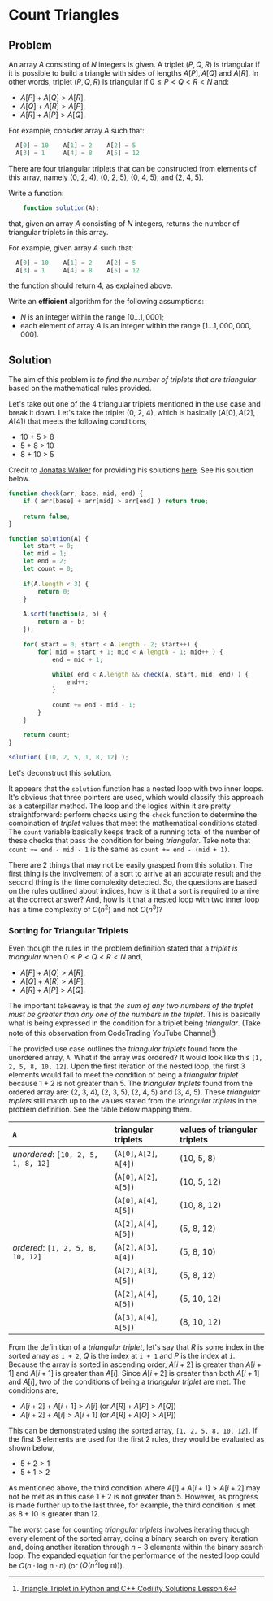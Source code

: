 # Count Triangles

## Problem

An array $A$ consisting of $N$ integers is given. A triplet $(P, Q, R)$ is triangular if it is possible to build a triangle with sides of lengths $A[P], A[Q]$ and $A[R]$. In other words, triplet $(P, Q, R)$ is triangular if $0 ≤ P < Q < R < N$ and:

- $A[P] + A[Q] > A[R]$,
- $A[Q] + A[R] > A[P]$,
- $A[R] + A[P] > A[Q]$.

For example, consider array $A$ such that:

```js
  A[0] = 10    A[1] = 2    A[2] = 5
  A[3] = 1     A[4] = 8    A[5] = 12
```

There are four triangular triplets that can be constructed from elements of this array, namely (0, 2, 4), (0, 2, 5), (0, 4, 5), and (2, 4, 5).

Write a function:

```js
    function solution(A);
```

that, given an array $A$ consisting of $N$ integers, returns the number of triangular triplets in this array.

For example, given array $A$ such that:

```js
  A[0] = 10    A[1] = 2    A[2] = 5
  A[3] = 1     A[4] = 8    A[5] = 12
```

the function should return 4, as explained above.

Write an **efficient** algorithm for the following assumptions:

- $N$ is an integer within the range $[0 ... 1,000]$;
- each element of array $A$ is an integer within the range $[1 ... 1,000,000,000]$.

## Solution

The aim of this problem is _to find the number of triplets that are triangular_ based on the mathematical rules provided.

Let's take out one of the 4 triangular triplets mentioned in the use case and break it down. Let's take the triplet (0, 2, 4), which is basically $(A[0], A[2], A[4])$ that meets the following conditions,

 - 10 + 5 > 8
 - 5 + 8 > 10
 - 8 + 10 > 5

Credit to [Jonatas Walker](https://gist.github.com/jonataswalker) for providing his solutions [here](https://gist.github.com/jonataswalker/08187f5457fac4af1e86cf8c86647e23). See his solution below.

```js
function check(arr, base, mid, end) {
    if ( arr[base] + arr[mid] > arr[end] ) return true;
    
    return false;
}

function solution(A) {    
    let start = 0;
    let mid = 1;
    let end = 2;
    let count = 0;
    
    if(A.length < 3) {
        return 0;
    }
    
    A.sort(function(a, b) {
        return a - b;
    });
    
    for( start = 0; start < A.length - 2; start++) {
        for( mid = start + 1; mid < A.length - 1; mid++ ) {
            end = mid + 1;
            
            while( end < A.length && check(A, start, mid, end) ) {
                end++;
            }
            
            count += end - mid - 1;
        }
    }
    
    return count;
}

solution( [10, 2, 5, 1, 8, 12] );
```

Let's deconstruct this solution.

It appears that the `solution` function has a nested loop with two inner loops. It's obvious that three pointers are used, which would classify this approach as a caterpillar method. The loop and the logics within it are pretty straightforward: perform checks using the `check` function to determine the combination of _triplet_ values that meet the mathematical conditions stated. The `count` variable basically keeps track of a running total of the number of these checks that pass the condition for being _triangular_. Take note that `count += end - mid - 1` is the same as `count += end - (mid + 1)`.

There are 2 things that may not be easily grasped from this solution. The first thing is the involvement of a sort to arrive at an accurate result and the second thing is the time complexity detected. So, the questions are based on the rules outlined about indices, how is it that a sort is required to arrive at the correct answer? And, how is it that a nested loop with two inner loop has a time complexity of $O(n^2)$ and not $O(n^3)$?

### Sorting for Triangular Triplets

Even though the rules in the problem definition stated that a _triplet is triangular_ when $0 ≤ P < Q < R < N$ and,

- $A[P] + A[Q] > A[R]$,
- $A[Q] + A[R] > A[P]$,
- $A[R] + A[P] > A[Q]$.

The important takeaway is that _the sum of any two numbers of the triplet must be greater than any one of the numbers in the triplet_. This is basically what is being expressed in the condition for a triplet being _triangular_. (Take note of this observation from CodeTrading YouTube Channel[^1])

The provided use case outlines the _triangular triplets_ found from the unordered array, `A`. What if the array was ordered? It would look like this `[1, 2, 5, 8, 10, 12]`. Upon the first iteration of the nested loop, the first 3 elements would fail to meet the condition of being a _triangular triplet_ because $1 + 2$ is not greater than $5$. The _triangular triplets_ found from the ordered array are: (2, 3, 4), (2, 3, 5), (2, 4, 5) and (3, 4, 5). These _triangular triplets_ still match up to the values stated from the _triangular triplets_ in the problem definition. See the table below mapping them.

| `A` |  triangular triplets | values of triangular triplets |
|:----|:---------------------|:------------------------------|
| _unordered_: `[10, 2, 5, 1, 8, 12]` | (`A[0]`, `A[2]`, `A[4]`) | (10, 5, 8) |
| | (`A[0]`, `A[2]`, `A[5]`) | (10, 5, 12) |
| | (`A[0]`, `A[4]`, `A[5]`) | (10, 8, 12) |
| | (`A[2]`, `A[4]`, `A[5]`) | (5, 8, 12) |
| _ordered_: `[1, 2, 5, 8, 10, 12]` | (`A[2]`, `A[3]`, `A[4]`)| (5, 8, 10) |
| | (`A[2]`, `A[3]`, `A[5]`) | (5, 8, 12) |
| | (`A[2]`, `A[4]`, `A[5]`) | (5, 10, 12) |
| | (`A[3]`, `A[4]`, `A[5]`) | (8, 10, 12) |

From the definition of a _triangular triplet_, let's say that $R$ is some index in the sorted array as `i + 2`, $Q$ is the index at `i + 1` and $P$ is the index at `i`. Because the array is sorted in ascending order, $A[i + 2]$ is greater than $A[i + 1]$ and $A[i + 1]$ is greater than $A[i]$. Since $A[i + 2]$ is greater than both $A[i + 1]$ and $A[i]$, two of the conditions of being a _triangular triplet_ are met. The conditions are,

 - $A[i + 2] + A[i + 1] > A[i]$ (or $A[R] + A[P] > A[Q]$)
 - $A[i + 2] + A[i] > A[i + 1]$ (or $A[R] + A[Q] > A[P]$)

This can be demonstrated using the sorted array, `[1, 2, 5, 8, 10, 12]`. If the first 3 elements are used for the first 2 rules, they would be evaluated as shown below,

 - $5 + 2 > 1$
 - $5 + 1 > 2$

As mentioned above, the third condition where $A[i] + A[i + 1] > A[i + 2]$ may not be met as in this case $1 + 2$ is not greater than $5$. However, as progress is made further up to the last three, for example, the third condition is met as $8 + 10$ is greater than $12$.

The worst case for counting _triangular triplets_ involves iterating through every element of the sorted array, doing a binary search on every iteration and, doing another iteration through $n - 3$ elements within the binary search loop. The expanded equation for the performance of the nested loop could be $O(n \cdot \text{log n} \cdot n)$ (or $(O(n^2 \text{log n}))$).

[^1]: [Triangle Triplet in Python and C++ Codility Solutions Lesson 6](https://youtu.be/YCA1D--El-Q)